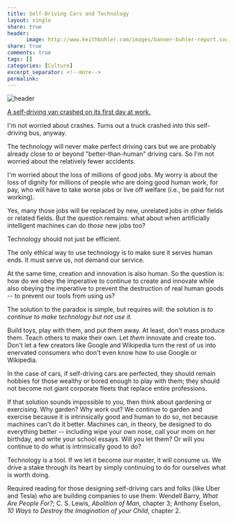 ```yaml
---
title: Self-Driving Cars and Technology
layout: single
share: true
header:
      image: http://www.keithbuhler.com/images/banner-buhler-report.svg
share: true
comments: true
tags: []
categories: [Culture]
excerpt_separator: <!--more-->
permalink: 
---
```


![header](https://static.independent.co.uk/s3fs-public/styles/article_small/public/thumbnails/image/2017/11/09/00/vegas-bus.jpg)

[A self-driving van crashed on its first day at work.](http://www.independent.co.uk/life-style/gadgets-and-tech/news/self-driving-bus-car-las-vegas-crash-navya-a8045026.html)

I'm not worried about crashes. Turns out a truck crashed *into* this self-driving bus, anyway. 

The technology will never make perfect driving cars but we are probably already close to or beyond "better-than-human" driving cars. So I'm not worried about the relatively fewer accidents.


I'm worried about the loss of millions of good jobs. My worry is about the loss of dignity for millions of people who are doing good human work, for pay, who will have to take worse jobs or live off welfare (i.e., be paid for not working).

Yes, many those jobs will be replaced by new, unrelated jobs in other fields or related fields. But the question remains: what about when artificially intelligent machines can do *those* new jobs too? 

Technology should not just be efficient. 

The only ethical way to use technology is to make sure it serves human ends. It must serve us, not demand our service.

At the same time, creation and innovation is also human. So the question is: how do we obey the imperative to continue to create and innovate while also obeying the imperative to prevent the destruction of real human goods -- to prevent our tools from using us?

The solution to the paradox is simple, but requires will: the solution is *to continue to make technology but not use it.* 

Build toys, play with them, and put them away. At least, don't mass produce them. Teach others to make their own. Let *them* innovate and create too. Don't let a few creators like Google and Wikipedia turn the rest of us into enervated consumers who don't even know how to use Google or Wikipedia. 

In the case of cars, if self-driving cars are perfected, they should remain hobbies for those wealthy or bored enough to play with them; they should not become not giant corporate fleets that replace entire professions.

If that solution sounds impossible to you, then think about gardening or exercising. Why garden? Why work out? We continue to garden and exercise because it is intrinsically good and human to do so, not because machines can't do it better. Machines can, in theory, be designed to do everything better -- including wipe your own nose, call your mom on her birthday, and write your school essays. Will you let them? Or will you continue to do what is intrinsically good to do? 

Technology is a tool. If we let it become our master, it will consume us. We drive a stake through its heart by simply continuing to do for ourselves what is worth doing. 

Required reading for those designing self-driving cars and folks (like Uber and Tesla) who are building companies to use them: Wendell Barry, *What Are People For?*; C. S. Lewis, *Abolition of Man*, chapter 3; Anthony Eselon, *10 Ways to Destroy the Imagination of your Child*, chapter 2. 
